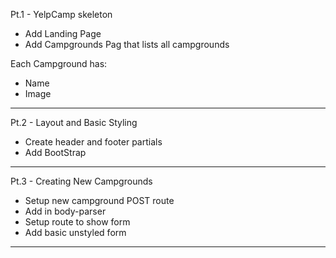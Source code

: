 Pt.1 - YelpCamp skeleton

* Add Landing Page
* Add Campgrounds Pag that lists all campgrounds

Each Campground has:
* Name
* Image

-------
Pt.2 - Layout and Basic Styling 

* Create header and footer partials
* Add BootStrap

-------
Pt.3 - Creating New Campgrounds

* Setup new campground POST route
* Add in body-parser
* Setup route to show form
* Add basic unstyled form

--------
